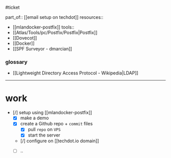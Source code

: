 #ticket

part_of:: [[email setup on techdot]]
resources::
- [[mlandocker-postfix]]
tools::
- [[Atlas/Tools/pc/Postfix/Postfix|Postfix]]
- [[Dovecot]]
- [[Docker]]
- [[SPF Surveyor - dmarcian]]

### glossary
- [[Lightweight Directory Access Protocol - Wikipedia|LDAP]]

___
# work

- [/] setup using [[mlandocker-postfix]]
	- [x] make a demo
	- [x] create a Github repo + `commit` files
		- [x] pull `repo`  on `VPS`
		- [x] start the server
	- [/] configure on [[techdot.io domain]]
	- [ ] ..

